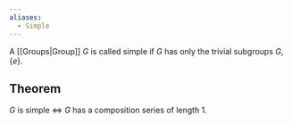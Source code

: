 ```yaml
---
aliases:
  - Simple
---
```

A [[Groups|Group]] $G$ is called simple if $G$ has only the trivial subgroups $G,\{ e \}$.
## Theorem
$G$ is simple $\iff$ $G$ has a composition series of length $1$.